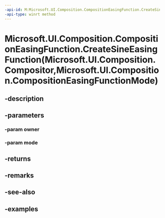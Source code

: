 ```yaml
---
-api-id: M:Microsoft.UI.Composition.CompositionEasingFunction.CreateSineEasingFunction(Microsoft.UI.Composition.Compositor,Microsoft.UI.Composition.CompositionEasingFunctionMode)
-api-type: winrt method
---
```


# Microsoft.UI.Composition.CompositionEasingFunction.CreateSineEasingFunction(Microsoft.UI.Composition.Compositor,Microsoft.UI.Composition.CompositionEasingFunctionMode)

<!--
public static Microsoft.UI.Composition.SineEasingFunction CreateSineEasingFunction (Microsoft.UI.Composition.Compositor owner, Microsoft.UI.Composition.CompositionEasingFunctionMode mode);
-->


## -description

## -parameters

### -param owner

### -param mode

## -returns

## -remarks

## -see-also

## -examples


